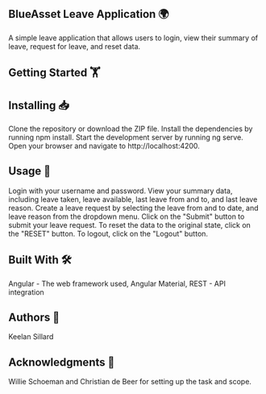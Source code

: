 ## BlueAsset Leave Application 🌍

A simple leave application that allows users to login, view their summary of leave, request for leave, and reset data.

## Getting Started 🏋️

## Installing 📥

Clone the repository or download the ZIP file.
Install the dependencies by running npm install.
Start the development server by running ng serve.
Open your browser and navigate to http://localhost:4200.

## Usage 🧩

Login with your username and password.
View your summary data, including leave taken, leave available, last leave from and to, and last leave reason.
Create a leave request by selecting the leave from and to date, and leave reason from the dropdown menu.
Click on the "Submit" button to submit your leave request.
To reset the data to the original state, click on the "RESET" button.
To logout, click on the "Logout" button.

## Built With 🛠️

Angular - The web framework used, 
Angular Material, 
REST - API integration

## Authors 🦾

Keelan Sillard

## Acknowledgments 🍻

Willie Schoeman and Christian de Beer for setting up the task and scope.
